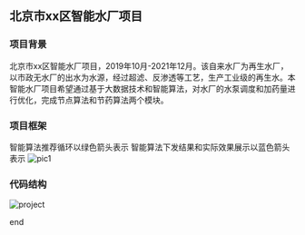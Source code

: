 ## 北京市xx区智能水厂项目

### 项目背景
北京市xx区智能水厂项目，2019年10月-2021年12月。该自来水厂为再生水厂，以市政无水厂的出水为水源，经过超滤、反渗透等工艺，生产工业级的再生水。本智能水厂项目希望通过基于大数据技术和智能算法，对水厂的水泵调度和加药量进行优化，完成节点算法和节药算法两个模块。

### 项目框架
智能算法推荐循环以绿色箭头表示
智能算法下发结果和实际效果展示以蓝色箭头表示
![pic1](https://github.com/MAZiqing/ai_water_quality_yizhuang/blob/master/project_structure.png)

### 代码结构
![project](https://github.com/MAZiqing/ai_water_quality_yizhuang/blob/master/project_yizhuang.png)

end
